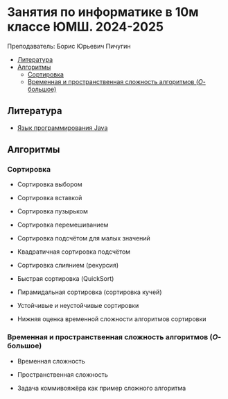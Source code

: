 # Занятия по информатике в 10м классе ЮМШ. 2024-2025

Преподаватель: Борис Юрьевич Пичугин

- [Литература](#литература)
- [Алгоритмы](#алгоритмы)
    - [Сортировка](#сортировка)
    - [Временная и пространственная сложность алгоритмов ($O$-большое)](#временная-и-пространственная-сложность-алгоритмов-o-большое)

## Литература

- [Язык программирования Java](https://metanit.com/java/tutorial/)

## Алгоритмы

### Сортировка

- Сортировка выбором

- Сортировка вставкой

- Сортировка пузырьком

- Сортировка перемешиванием

- Сортировка подсчётом для малых значений

- Квадратичная сортировка подсчётом

- Сортировка слиянием (рекурсия)

- Быстрая сортировка (QuickSort)

- Пирамидальная сортировка (сортировка кучей)

- Устойчивые и неустойчивые сортировки

- Нижняя оценка временной сложности алгоритмов сортировки

### Временная и пространственная сложность алгоритмов ($O$-большое)

- Временная сложность

- Пространственная сложность

- Задача коммивояжёра как пример сложного алгоритма